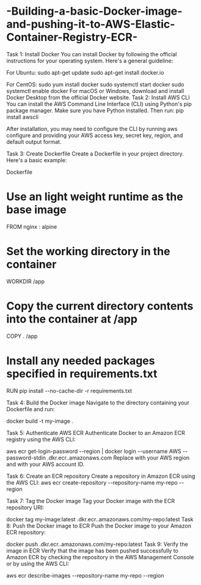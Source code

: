 # -Building-a-basic-Docker-image-and-pushing-it-to-AWS-Elastic-Container-Registry-ECR-
Task 1: Install Docker
You can install Docker by following the official instructions for your operating system. Here's a general guideline:

For Ubuntu:
sudo apt-get update
sudo apt-get install docker.io


For CentOS:
sudo yum install docker
sudo systemctl start docker
sudo systemctl enable docker
For macOS or Windows, download and install Docker Desktop from the official Docker website.
Task 2: Install AWS CLI
You can install the AWS Command Line Interface (CLI) using Python's pip package manager. Make sure you have Python installed. Then run:
pip install awscli

After installation, you may need to configure the CLI by running aws configure and providing your AWS access key, secret key, region, and default output format.

Task 3: Create Dockerfile
Create a Dockerfile in your project directory. Here's a basic example:

Dockerfile

# Use an light weight runtime as the base image
FROM nginx : alpine

# Set the working directory in the container
WORKDIR /app

# Copy the current directory contents into the container at /app
COPY . /app

# Install any needed packages specified in requirements.txt
RUN pip install --no-cache-dir -r requirements.txt

Task 4: Build the Docker image
Navigate to the directory containing your Dockerfile and run:


docker build -t my-image .

Task 5: Authenticate AWS ECR
Authenticate Docker to an Amazon ECR registry using the AWS CLI:

aws ecr get-login-password --region <region> | docker login --username AWS --password-stdin <account-id>.dkr.ecr.<region>.amazonaws.com
Replace <region> with your AWS region and <account-id> with your AWS account ID.

Task 6: Create an ECR repository
Create a repository in Amazon ECR using the AWS CLI:
aws ecr create-repository --repository-name my-repo --region <region>


Task 7: Tag the Docker image
Tag your Docker image with the ECR repository URI:

docker tag my-image:latest <account-id>.dkr.ecr.<region>.amazonaws.com/my-repo:latest
Task 8: Push the Docker image to ECR
Push the Docker image to your Amazon ECR repository:


docker push <account-id>.dkr.ecr.<region>.amazonaws.com/my-repo:latest
Task 9: Verify the image in ECR
Verify that the image has been pushed successfully to Amazon ECR by checking the repository in the AWS Management Console or by using the AWS CLI:


aws ecr describe-images --repository-name my-repo --region <region>
